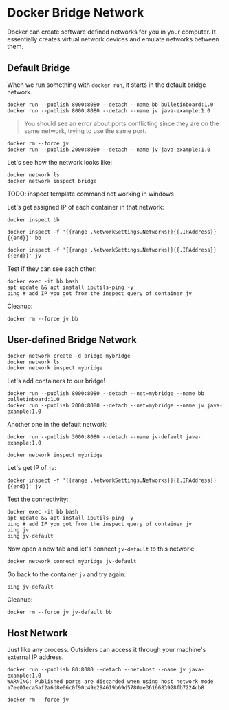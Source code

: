 # Docker Bridge Network

Docker can create software defined networks for you in your computer. It essentially creates virtual network devices and emulate networks between them.

## Default Bridge

When we run something with `docker run`, it starts in the default bridge network.

```console
docker run --publish 8000:8080 --detach --name bb bulletinboard:1.0
docker run --publish 8000:8080 --detach --name jv java-example:1.0
```

> You should see an error about ports conflicting since they are on the same network, trying to use the same port.

```console
docker rm --force jv
docker run --publish 2000:8080 --detach --name jv java-example:1.0
```

Let's see how the network looks like:
```console
docker network ls
docker network inspect bridge
```

TODO: inspect template command not working in windows

Let's get assigned IP of each container in that network:
```console
docker inspect bb
```
```console
docker inspect -f '{{range .NetworkSettings.Networks}}{{.IPAddress}}{{end}}' bb
```
```console
docker inspect -f '{{range .NetworkSettings.Networks}}{{.IPAddress}}{{end}}' jv
```

Test if they can see each other:
```
docker exec -it bb bash
apt update && apt install iputils-ping -y
ping # add IP you got from the inspect query of container jv
```

Cleanup:
```console
docker rm --force jv bb
```

## User-defined Bridge Network

```console
docker network create -d bridge mybridge
docker network ls
docker network inspect mybridge
```

Let's add containers to our bridge!
```console
docker run --publish 8000:8080 --detach --net=mybridge --name bb bulletinboard:1.0
docker run --publish 2000:8080 --detach --net=mybridge --name jv java-example:1.0
```

Another one in the default network:
```console
docker run --publish 3000:8080 --detach --name jv-default java-example:1.0
```

```console
docker network inspect mybridge
```

Let's get IP of `jv`:
```console
docker inspect -f '{{range .NetworkSettings.Networks}}{{.IPAddress}}{{end}}' jv
```

Test the connectivity:

```console
docker exec -it bb bash
apt update && apt install iputils-ping -y
ping # add IP you got from the inspect query of container jv
ping jv
ping jv-default
```

Now open a new tab and let's connect `jv-default` to this network:
```console
docker network connect mybridge jv-default
```

Go back to the container `jv` and try again:
```console
ping jv-default
```

Cleanup:
```console
docker rm --force jv jv-default bb
```

## Host Network

Just like any process. Outsiders can access it through your machine's external IP address.

```console
docker run --publish 80:8080 --detach --net=host --name jv java-example:1.0
WARNING: Published ports are discarded when using host network mode
a7ee01eca5af2a6d8e06c0f90c49e294619b69d5780ae3616683928fb7224cb8
```

```console
docker rm --force jv
```